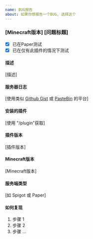```yaml
---
name: BUG报告
about: 如果你想报告一个BUG, 选择这个
---
```


### [Minecraft版本] [问题标题]

- [x] 已在Paper测试
- [x] 已在仅有此插件的情况下测试
#### 描述

[描述]

#### 服务器日志

[使用类似 [Github Gist](https://gist.github.com/) 或 [PasteBin](https://pastebin.com/) 的平台]

#### 安装的插件
[使用 "/plugin"获取]

#### 插件版本
[插件版本]

#### Minecraft版本
[Minecraft版本]

#### 服务端类型
[如 Spigot 或 Paper]

#### 如何复现
1. 步骤 1
1. 步骤 2
1. 步骤 ...

